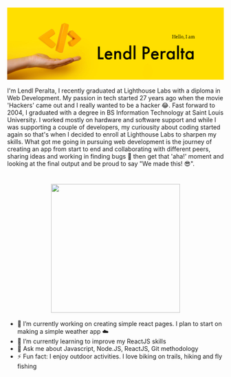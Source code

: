 ![banner](https://github.com/janlendl/myPorfolio/blob/main/frontend/public/banner_lendl.png)

I'm Lendl Peralta, I recently graduated at Lighthouse Labs with a diploma in Web Development. My passion in tech started 27 years ago when the movie 'Hackers' came out and I really wanted to be a hacker 😂. Fast forward to 2004, I graduated with a degree in BS Information Technology at Saint Louis University. I worked mostly on hardware and software support and while I was supporting a couple of developers, my curiousity about coding started again so that's when I decided to enroll at Lighthouse Labs to sharpen my skills. What got me going in pursuing web development is the journey of creating an app from start to end and collaborating with different peers, sharing ideas and working in finding bugs 🐞 then get that 'aha!' moment and looking at the final output and be proud to say "We made this! 😎". 
#
<p align="center">
<img src="https://media3.giphy.com/media/uB86ZyWQsnFSGYe2sA/giphy.gif" width="300" height="300" frameBorder="0" />
</p>

- 🔭 I’m currently working on creating simple react pages. I plan to start on making a simple weather app ☁️
- 🌱 I’m currently learning to improve my ReactJS skills
- 💬 Ask me about Javascript, Node.JS, ReactJS, Git methodology
- ⚡ Fun fact: I enjoy outdoor activities. I love biking on trails, hiking and fly fishing

